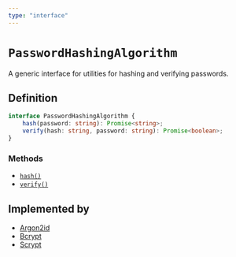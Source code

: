 ```yaml
---
type: "interface"
---
```


# `PasswordHashingAlgorithm`

A generic interface for utilities for hashing and verifying passwords.

## Definition

```ts
interface PasswordHashingAlgorithm {
	hash(password: string): Promise<string>;
	verify(hash: string, password: string): Promise<boolean>;
}
```

### Methods

- [`hash()`](ref:password/PasswordHashingAlgorithm)
- [`verify()`](ref:password/PasswordHashingAlgorithm)

## Implemented by

- [Argon2id](ref:password)
- [Bcrypt](ref:password)
- [Scrypt](ref:password)
